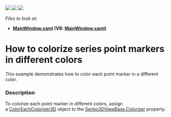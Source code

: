 <!-- default badges list -->
![](https://img.shields.io/endpoint?url=https://codecentral.devexpress.com/api/v1/VersionRange/128568920/16.2.3%2B)
[![](https://img.shields.io/badge/Open_in_DevExpress_Support_Center-FF7200?style=flat-square&logo=DevExpress&logoColor=white)](https://supportcenter.devexpress.com/ticket/details/T466386)
[![](https://img.shields.io/badge/📖_How_to_use_DevExpress_Examples-e9f6fc?style=flat-square)](https://docs.devexpress.com/GeneralInformation/403183)
<!-- default badges end -->
<!-- default file list -->
*Files to look at*:

* **[MainWindow.xaml](./CS/ColorizerExample/MainWindow.xaml) (VB: [MainWindow.xaml](./VB/ColorizerExample/MainWindow.xaml))**
<!-- default file list end -->
# How to colorize series point markers in different colors


This example demonstrates how to color each point marker in a different color.


<h3>Description</h3>

<p>To colorize each point marker in different colors, assign a&nbsp;<a href="https://documentation.devexpress.com/#WPF/clsDevExpressXpfChartsColorEachColorizer3Dtopic">ColorEachColorizer3D</a>&nbsp;object to the&nbsp;<a href="https://documentation.devexpress.com/#WPF/DevExpressXpfChartsSeries3DViewBase_Colorizertopic">Series3DViewBase.Colorizer</a>&nbsp;property.</p>

<br/>


